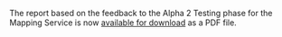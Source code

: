 The report based on the feedback to the Alpha 2 Testing phase for the Mapping Service is now [available for download](http://aus-e-stage.googlecode.com/svn/trunk/wiki-assets/mapping-alpha-2-testing-report-july-2010.pdf) as a PDF file.